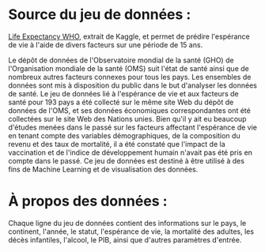 # Source du jeu de données : 
[Life Expectancy WHO](https://www.kaggle.com/kumarajarshi/life-expectancy-who), extrait de Kaggle, et permet de prédire l'espérance de vie à l'aide de divers facteurs sur une période de 15 ans.


Le dépôt de données de l'Observatoire mondial de la santé (GHO) de l'Organisation mondiale de la santé (OMS) suit l'état de santé ainsi que de nombreux autres facteurs connexes pour tous les pays. Les ensembles de données sont mis à disposition du public dans le but d'analyser les données de santé. Le jeu de données lié à l'espérance de vie et aux facteurs de santé pour 193 pays a été collecté sur le même site Web du dépôt de données de l'OMS, et ses données économiques correspondantes ont été collectées sur le site Web des Nations unies.
Bien qu'il y ait eu beaucoup d'études menées dans le passé sur les facteurs affectant l'espérance de vie en tenant compte des variables démographiques, de la composition du revenu et des taux de mortalité, il a été constaté que l'impact de la vaccination et de l'indice de développement humain n'avait pas été pris en compte dans le passé.
Ce jeu de données est destiné à être utilisé à des fins de Machine Learning et de visualisation des données.



# À propos des données :

Chaque ligne du jeu de données contient des informations sur le pays, le continent, l'année, le statut, l'espérance de vie, la mortalité des adultes, les décès infantiles, l'alcool, le PIB, ainsi que d'autres paramètres d'entrée.
